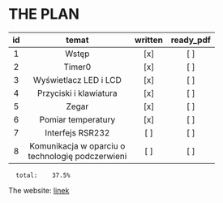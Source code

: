 
# THE PLAN 

|**id**     |**temat**                                  |**written**|**ready_pdf**|
| :---:                | :---:  | :---: | :---: | 
|  1  | Wstęp                                               |   [x] | [ ]   |
|  2  | Timer0                                              |   [x] | [ ]   |
|  3  | Wyświetlacz LED i LCD                               |   [x] | [ ]   |
|  4  | Przyciski i klawiatura                              |   [x] | [ ]   |
|  5  | Zegar                                               |   [x] | [ ]   |
|  6  | Pomiar temperatury                                  |   [x] | [ ]   |
|  7  | Interfejs RSR232                                    |   [ ] | [ ]   |
|  8  | Komunikacja w oparciu o <br>technologię podczerwieni|   [ ] | [ ]   |


      total:    37.5%  


The website:
[linek](http://std2.phys.uni.lodz.pl/mikroprocesory/)